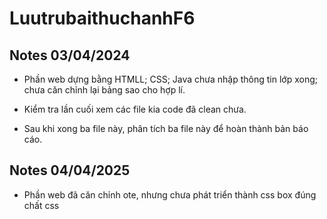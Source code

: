 # LuutrubaithuchanhF6

## Notes 03/04/2024

+ Phần web dựng bằng HTMLL; CSS; Java chưa nhập thông tin lớp xong; chưa căn chỉnh lại bảng sao cho hợp lí.

+ Kiểm tra lần cuối xem các file kia code đã clean chưa.

+ Sau khi xong ba file này, phân tích ba file này để hoàn thành bản báo cáo. 

## Notes 04/04/2025 

+ Phần web đã căn chỉnh ote, nhưng chưa phát triển thành css box đúng chất css 
